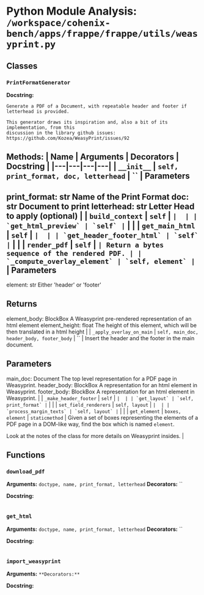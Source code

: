 # Python Module Analysis: `/workspace/cohenix-bench/apps/frappe/frappe/utils/weasyprint.py`

## Classes

### `PrintFormatGenerator`


**Docstring:**
```
Generate a PDF of a Document, with repeatable header and footer if letterhead is provided.

This generator draws its inspiration and, also a bit of its implementation, from this
discussion in the library github issues: https://github.com/Kozea/WeasyPrint/issues/92
```

**Methods:**
| Name | Arguments | Decorators | Docstring |
|---|---|---|---|
| `__init__` | `self, print_format, doc, letterhead` | `` | Parameters
----------
print_format: str
        Name of the Print Format
doc: str
        Document to print
letterhead: str
        Letter Head to apply (optional) |
| `build_context` | `self` | `` |  |
| `get_html_preview` | `self` | `` |  |
| `get_main_html` | `self` | `` |  |
| `get_header_footer_html` | `self` | `` |  |
| `render_pdf` | `self` | `` | Return a bytes sequence of the rendered PDF. |
| `_compute_overlay_element` | `self, element` | `` | Parameters
----------
element: str
        Either 'header' or 'footer'

Returns
-------
element_body: BlockBox
        A Weasyprint pre-rendered representation of an html element
element_height: float
        The height of this element, which will be then translated in a html height |
| `_apply_overlay_on_main` | `self, main_doc, header_body, footer_body` | `` | Insert the header and the footer in the main document.

Parameters
----------
main_doc: Document
        The top level representation for a PDF page in Weasyprint.
header_body: BlockBox
        A representation for an html element in Weasyprint.
footer_body: BlockBox
        A representation for an html element in Weasyprint. |
| `_make_header_footer` | `self` | `` |  |
| `get_layout` | `self, print_format` | `` |  |
| `set_field_renderers` | `self, layout` | `` |  |
| `process_margin_texts` | `self, layout` | `` |  |
| `get_element` | `boxes, element` | `staticmethod` | Given a set of boxes representing the elements of a PDF page in a DOM-like way, find the
box which is named `element`.

Look at the notes of the class for more details on Weasyprint insides. |





## Functions

### `download_pdf`
**Arguments:** `doctype, name, print_format, letterhead`
**Decorators:** ``

**Docstring:**
```

```
### `get_html`
**Arguments:** `doctype, name, print_format, letterhead`
**Decorators:** ``

**Docstring:**
```

```
### `import_weasyprint`
**Arguments:** ``
**Decorators:** ``

**Docstring:**
```

```


